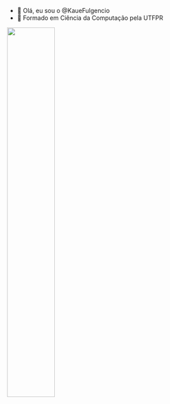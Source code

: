 - 👋 Olá, eu sou o @KaueFulgencio
- 🌱 Formado em Ciência da Computação pela UTFPR

<img align="left" width="47%" src="https://github-readme-stats.vercel.app/api/top-langs/?username=KaueFulgencio&layout=compact" />



